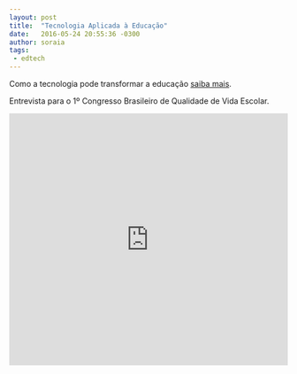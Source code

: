 ```yaml
---
layout: post
title:  "Tecnologia Aplicada à Educação"
date:   2016-05-24 20:55:36 -0300
author: soraia
tags: 
 - edtech 
---
```


Como a tecnologia pode transformar a educação [saiba mais](http://professoragoogle.com.br).

Entrevista para o 1º Congresso Brasileiro de Qualidade de Vida Escolar.

<iframe 
  width="100%" 
  height="455" 
  src="http://www.youtube.com/embed/ElRRou62ILQ" 
  frameborder="0" 
  allowfullscreen>
</iframe>
